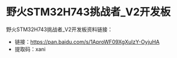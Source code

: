 # 野火STM32H743挑战者_V2开发板
野火STM32H743挑战者_V2开发板资料链接：
* 链接：https://pan.baidu.com/s/1AproWF09XgXuIzY-OyjuHA 
* 提取码：xani 